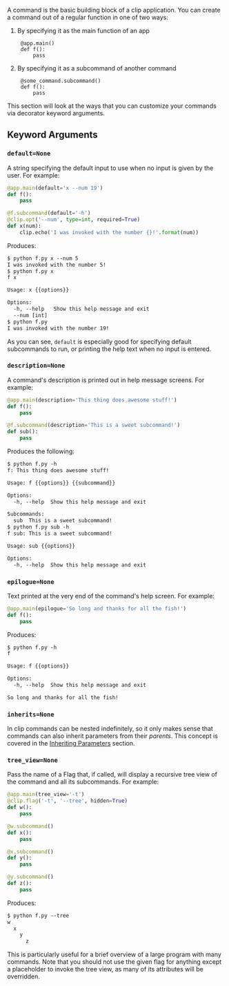 A command is the basic building block of a clip application. You can create a command out of a regular function in one of two ways:

1. By specifying it as the main function of an app

        @app.main()
        def f():
            pass

2. By specifying it as a subcommand of another command

        @some_command.subcommand()
        def f():
            pass

This section will look at the ways that you can customize your commands via decorator keyword arguments.

## Keyword Arguments

### `default=None`

A string specifying the default input to use when no input is given by the user. For example:

```python
@app.main(default='x --num 19')
def f():
	pass

@f.subcommand(default='-h')
@clip.opt('--num', type=int, required=True)
def x(num):
	clip.echo('I was invoked with the number {}!'.format(num))
```

Produces:

```diff
$ python f.py x --num 5
I was invoked with the number 5!
$ python f.py x
f x

Usage: x {{options}}

Options:
  -h, --help   Show this help message and exit
  --num [int]  
$ python f.py
I was invoked with the number 19!
```

As you can see, `default` is especially good for specifying default subcommands to run, or printing the help text when no input is entered.

### `description=None`

A command's description is printed out in help message screens. For example:

```python
@app.main(description='This thing does awesome stuff!')
def f():
	pass

@f.subcommand(description='This is a sweet subcommand!')
def sub():
	pass
```

Produces the following:

```diff
$ python f.py -h
f: This thing does awesome stuff!

Usage: f {{options}} {{subcommand}}

Options:
  -h, --help  Show this help message and exit

Subcommands:
  sub  This is a sweet subcommand!
$ python f.py sub -h
f sub: This is a sweet subcommand!

Usage: sub {{options}}

Options:
  -h, --help  Show this help message and exit
```

### `epilogue=None`

Text printed at the very end of the command's help screen. For example:

```python
@app.main(epilogue='So long and thanks for all the fish!')
def f():
	pass
```

Produces:

```diff
$ python f.py -h
f

Usage: f {{options}}

Options:
  -h, --help  Show this help message and exit

So long and thanks for all the fish!
```

### `inherits=None`

In clip commands can be nested indefinitely, so it only makes sense that commands can also inherit parameters from their *parents*. This concept is covered in the [Inheriting Parameters](inheriting-parameters.md) section.

### `tree_view=None`

Pass the name of a Flag that, if called, will display a recursive tree view of the command and all its subcommands. For example:

```python
@app.main(tree_view='-t')
@clip.flag('-t', '--tree', hidden=True)
def w():
    pass

@w.subcommand()
def x():
    pass

@x.subcommand()
def y():
    pass

@y.subcommand()
def z():
    pass
```

Produces:

```diff
$ python f.py --tree
w
  x
    y
      z
```

This is particularly useful for a brief overview of a large program with many commands. Note that you should not use the given flag for anything except a placeholder to invoke the tree view, as many of its attributes will be overridden.
